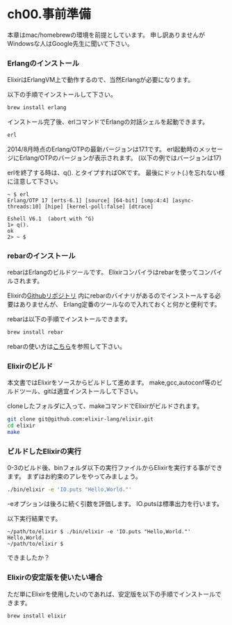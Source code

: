 ch00.事前準備
=============

本章はmac/homebrewの環境を前提としています。 申し訳ありませんがWindowsな人はGoogle先生に聞いて下さい。

### Erlangのインストール

ElixirはErlangVM上で動作するので、当然Erlangが必要になります。

以下の手順でインストールして下さい。

```bash
brew install erlang
```

インストール完了後、erlコマンドでErlangの対話シェルを起動できます。

```bash
erl
```

2014/8月時点のErlang/OTPの最新バージョンは17.1です。 erl起動時のメッセージにErlang/OTPのバージョンが表示されます。 (以下の例ではバージョンは17)

erlを終了する時は、q(). とタイプすればOKです。 最後にドット(.)を忘れない様に注意して下さい。

```
~ $ erl
Erlang/OTP 17 [erts-6.1] [source] [64-bit] [smp:4:4] [async-threads:10] [hipe] [kernel-poll:false] [dtrace]

Eshell V6.1  (abort with ^G)
1> q().
ok
2> ~ $
```

### rebarのインストール

rebarはErlangのビルドツールです。 Elixirコンパイラはrebarを使ってコンパイルされます。

Elixirの[Githubリポジトリ](https://github.com/elixir-lang/elixir) 内にrebarのバイナリがあるのでインストールする必要はありませんが、 Erlang定番のツールなので入れておくと何かと便利です。

rebarは以下の手順でインストールできます。

```bash
brew install rebar
```

rebarの使い方は[こちら](https://github.com/rebar/rebar/wiki)を参照して下さい。

### Elixirのビルド

本文書ではElixirをソースからビルドして進めます。 make,gcc,autoconf等のビルドツール、gitは適宜インストールして下さい。

cloneしたフォルダに入って、makeコマンドでElixirがビルドされます。

```bash
git clone git@github.com:elixir-lang/elixir.git
cd elixir
make
```

### ビルドしたElixirの実行

0-3のビルド後、binフォルダ以下の実行ファイルからElixirを実行する事ができます。 まずはお約束のアレをやってみましょう。

```bash
./bin/elixir -e 'IO.puts "Hello,World."'
```

-eオプションは後ろに続く引数を評価します。 IO.putsは標準出力を行います。

以下実行結果です。

```
~/path/to/elixir $ ./bin/elixir -e 'IO.puts "Hello,World."'
Hello,World.
~/path/to/elixir $
```

できましたか？

### Elixirの安定版を使いたい場合

ただ単にElixirを使用したいのであれば、安定版を以下の手順でインストールできます。

```bash
brew install elixir
```
